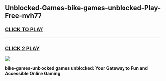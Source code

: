 
## Unblocked-Games-bike-games-unblocked-Play-Free-nvh77
<h3>
<a href="https://premium76.site?title=bike-games-unblocked&ref=17A">CLICK TO PLAY</a></h3>
<hr>

<h3>
<a href="https://premium76.site?title=bike-games-unblocked&ref=17A">CLICK 2 PLAY</a>
  
</h3>

<a href="https://premium76.site?title=bike-games-unblocked&ref=17A"><img src="https://clearcache.store/games.png"></a>


**bike-games-unblocked games unblocked: Your Gateway to Fun and Accessible Online Gaming**

